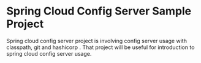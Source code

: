 # Spring Cloud Config Server Sample Project

Spring cloud config server project is involving config server usage with classpath, git and hashicorp . That project will be useful for introduction to spring cloud config server usage.